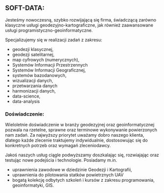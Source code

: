 

## SOFT-DATA:
Jesteśmy nowoczesną, szybko rozwijającą się firma, świadczącą zarówno klasyczne usługi geodezyjno-kartograficzne, jak również zaawansowane usługi programistyczno-geoinformatyczne. 

Specjalizujemy się w realizacji zadań z zakresu: 
- geodezji klasycznej, 
- geodezji satelitarnej, 
- map cyfrowych (numerycznych), 
- Systemów Informacji Przestrzennych 
- Systemów Informacji Geograficznej, 
- systemów bazodanowych, 
- wizualizacji danych, 
- przetwarzania danych
- harmonizacji danych, 
- data-science, 
- data-analysis  

### Doświadczenie:
Wieloletnie doświadczenie w branży geodezyjnej oraz geoinformatycznej pozwala na rzetelne, sprawne oraz terminowe wykonywanie powierzonych nam zadań. Za najwyższy priorytet uważamy dobro naszego klienta, dlatego każde zlecenie traktujemy indywidualnie, dostosowując się do konkretnych potrzeb oraz wymagań zleceniodawcy. 

Jakoś naszych usług ciągle podwyższamy doszkalając się, rozwiajając oraz testując nowe podejścia i technologie. Posiadamy m.in.
- uprawnienia zawodowe w dziedzinie Geodezji i Kartografii,
- uprawnienia do pilotowania statków powietrznych UAV
- bogatą kolekcję odbytych szkoleń i kursów z zakresu programowania, geoinformatyki, GIS.

